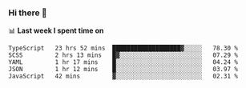 ### Hi there 👋

<!--
**DBvc/DBvc** is a ✨ _special_ ✨ repository because its `README.md` (this file) appears on your GitHub profile.

Here are some ideas to get you started:

- 🔭 I’m currently working on ...
- 🌱 I’m currently learning ...
- 👯 I’m looking to collaborate on ...
- 🤔 I’m looking for help with ...
- 💬 Ask me about ...
- 📫 How to reach me: ...
- 😄 Pronouns: ...
- ⚡ Fun fact: ...
-->

📊 **Last week I spent time on**
<!--START_SECTION:waka-->
```text
TypeScript   23 hrs 52 mins  ███████████████████▓░░░░░   78.30 % 
SCSS         2 hrs 13 mins   █▓░░░░░░░░░░░░░░░░░░░░░░░   07.29 % 
YAML         1 hr 17 mins    █░░░░░░░░░░░░░░░░░░░░░░░░   04.24 % 
JSON         1 hr 12 mins    █░░░░░░░░░░░░░░░░░░░░░░░░   03.97 % 
JavaScript   42 mins         ▓░░░░░░░░░░░░░░░░░░░░░░░░   02.31 % 
```
<!--END_SECTION:waka-->

